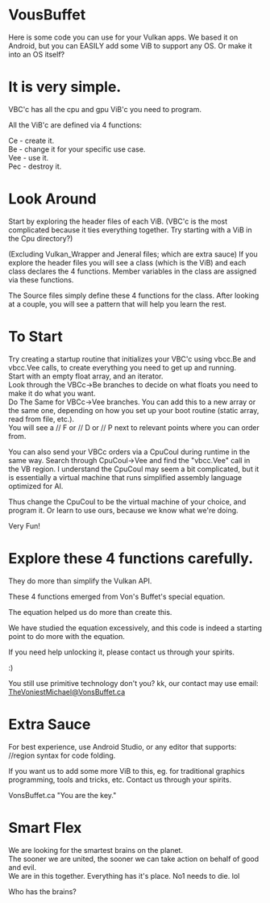 # VousBuffet

Here is some code you can use for your Vulkan apps.
We based it on Android, but you can EASILY add some ViB to support any OS.
Or make it into an OS itself?

# It is very simple.

VBC'c has all the cpu and gpu ViB'c you need to program.

All the ViB'c are defined via 4 functions:

Ce - create it.
</br>Be - change it for your specific use case.
</br>Vee - use it.
</br>Pec - destroy it.

# Look Around

Start by exploring the header files of each ViB.
(VBC'c is the most complicated because it ties everything together. Try starting with a ViB in the Cpu directory?)

(Excluding Vulkan_Wrapper and Jeneral files; which are extra sauce) If you explore the header files you will see a class (which is the ViB)
and each class declares the 4 functions. Member variables in the class are assigned via these functions.
                
The Source files simply define these 4 functions for the class. After looking at a couple, you will see a pattern that will help you learn the rest.

# To Start

Try creating a startup routine that initializes your VBC'c using vbcc.Be and vbcc.Vee calls, to create everything you need to get up and running.
</br>Start with an empty float array, and an iterator.
</br>Look through the VBCc->Be branches to decide on what floats you need to make it do what you want.
</br>Do The Same for VBCc->Vee branches. You can add this to a new array or the same one, depending on how you set up your boot routine (static array, read from file, etc.).
</br>You will see a // F or // D or // P next to relevant points where you can order from.

You can also send your VBCc orders via a CpuCoul during runtime in the same way. Search through CpuCoul->Vee and find the "vbcc.Vee" call in the VB region. I understand the CpuCoul may seem a bit complicated, but it is essentially a virtual machine that runs simplified assembly language optimized for AI.

Thus change the CpuCoul to be the virtual machine of your choice, and program it. Or learn to use ours, because we know what we're doing.

Very Fun!

# Explore these 4 functions carefully.

They do more than simplify the Vulkan API.

These 4 functions emerged from Von's Buffet's special equation.

The equation helped us do more than create this.

We have studied the equation excessively, and this code is indeed a starting point to do more with the equation.

If you need help unlocking it, please contact us through your spirits.

:)

You still use primitive technology don't you? kk, our contact may use email: TheVoniestMichael@VonsBuffet.ca

# Extra Sauce

For best experience, use Android Studio, or any editor that supports: //region syntax for code folding.

If you want us to add some more ViB to this, eg. for traditional graphics programming, tools and tricks, etc. Contact us through your spirits.

VonsBuffet.ca
"You are the key."

# Smart Flex

We are looking for the smartest brains on the planet.
</br>The sooner we are united, the sooner we can take action on behalf of good and evil.
</br>We are in this together. Everything has it's place. No1 needs to die. lol

Who has the brains?
